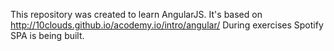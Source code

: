 This repository was created to learn AngularJS. It's based on http://10clouds.github.io/acodemy.io/intro/angular/
During exercises Spotify SPA is being built.
